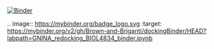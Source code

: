 [![Binder](https://mybinder.org/badge_logo.svg)](https://mybinder.org/v2/gh/Brown-and-Briganti/dockingBinder/HEAD?labpath=GNINA_redocking_BIOL4834_binder.ipynb)

.. image:: https://mybinder.org/badge_logo.svg
 :target: https://mybinder.org/v2/gh/Brown-and-Briganti/dockingBinder/HEAD?labpath=GNINA_redocking_BIOL4834_binder.ipynb
